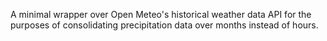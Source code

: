A minimal wrapper over Open Meteo's historical weather data API for the purposes of consolidating precipitation data
over months instead of hours.
